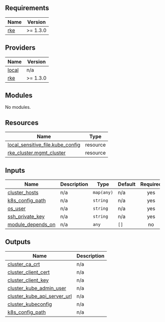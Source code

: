 ## Requirements

| Name | Version |
|------|---------|
| <a name="requirement_rke"></a> [rke](#requirement\_rke) | >= 1.3.0 |

## Providers

| Name | Version |
|------|---------|
| <a name="provider_local"></a> [local](#provider\_local) | n/a |
| <a name="provider_rke"></a> [rke](#provider\_rke) | >= 1.3.0 |

## Modules

No modules.

## Resources

| Name | Type |
|------|------|
| [local_sensitive_file.kube_config](https://registry.terraform.io/providers/hashicorp/local/latest/docs/resources/sensitive_file) | resource |
| [rke_cluster.mgmt_cluster](https://registry.terraform.io/providers/rancher/rke/latest/docs/resources/cluster) | resource |

## Inputs

| Name | Description | Type | Default | Required |
|------|-------------|------|---------|:--------:|
| <a name="input_cluster_hosts"></a> [cluster\_hosts](#input\_cluster\_hosts) | n/a | `map(any)` | n/a | yes |
| <a name="input_k8s_config_path"></a> [k8s\_config\_path](#input\_k8s\_config\_path) | n/a | `string` | n/a | yes |
| <a name="input_os_user"></a> [os\_user](#input\_os\_user) | n/a | `string` | n/a | yes |
| <a name="input_ssh_private_key"></a> [ssh\_private\_key](#input\_ssh\_private\_key) | n/a | `string` | n/a | yes |
| <a name="input_module_depends_on"></a> [module\_depends\_on](#input\_module\_depends\_on) | n/a | `any` | `[]` | no |

## Outputs

| Name | Description |
|------|-------------|
| <a name="output_cluster_ca_crt"></a> [cluster\_ca\_crt](#output\_cluster\_ca\_crt) | n/a |
| <a name="output_cluster_client_cert"></a> [cluster\_client\_cert](#output\_cluster\_client\_cert) | n/a |
| <a name="output_cluster_client_key"></a> [cluster\_client\_key](#output\_cluster\_client\_key) | n/a |
| <a name="output_cluster_kube_admin_user"></a> [cluster\_kube\_admin\_user](#output\_cluster\_kube\_admin\_user) | n/a |
| <a name="output_cluster_kube_api_server_url"></a> [cluster\_kube\_api\_server\_url](#output\_cluster\_kube\_api\_server\_url) | n/a |
| <a name="output_cluster_kubeconfig"></a> [cluster\_kubeconfig](#output\_cluster\_kubeconfig) | n/a |
| <a name="output_k8s_config_path"></a> [k8s\_config\_path](#output\_k8s\_config\_path) | n/a |
